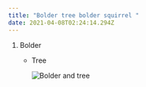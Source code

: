 ```yaml
---
title: "Bolder tree bolder squirrel "
date: 2021-04-08T02:24:14.294Z
---
```

1. Bolder 

   * Tree

     ![Bolder and tree](/images/d99852c9-efd8-4af7-b4c0-765cfe77a5cf.jpeg "Bolder and tree")